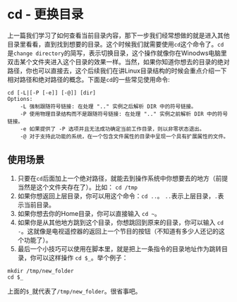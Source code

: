 # cd - 更换目录
上一篇我们学习了如何查看当前目录内容，那下一步我们经常想做的就是进入其他目录里看看，直到找到想要的目录。这个时候我们就需要使用`cd`这个命令了。`cd`是`change directory`的简写，表示切换目录，这个操作就像你在Winodws电脑里双击某个文件夹进入这个目录的效果一样。当然，如果你知道你想去的目录的绝对路径，你也可以直接去，这个后续我们在讲Linux目录结构的时候会重点介绍一下相对路径和绝对路径的概念。下面是`cd`的一些常见使用命令:
```
cd [-L|[-P [-e]] [-@]] [dir]
Options:
    -L 强制跟随符号链接: 在处理 ".." 实例之后解析 DIR 中的符号链接。
    -P 使用物理目录结构而不是跟随符号链接: 在处理 ".." 实例之前解析 DIR 中的符号链接。
    -e 如果提供了 -P 选项并且无法成功确定当前工作目录，则以非零状态退出。
    -@ 对于支持此功能的系统，在一个包含文件属性的目录中呈现一个具有扩展属性的文件。
```

## 使用场景
1. 只要在`cd`后面加上一个绝对路径，就能去到操作系统中你想要去的地方（前提当然是这个文件夹存在了）。比如： `cd /tmp`
2. 如果你想返回上层目录，你可以用这个命令：`cd ..`。 `..`表示上层目录，`.`表示当前目录。
3. 如果你想去你的Home目录，你可以直接输入 `cd ~`。
4. 如果你是从其他地方跳到这个目录，你想跳回到原来的目录，你可以输入 `cd -`。这就像是电视遥控器的返回上一个节目的按钮（不知道有多少人还记的这个功能了）。
5. 最后一个小技巧可以使用在脚本里，就是把上一条指令的目录地址作为跳转目录，你可以这样操作 `cd $_`。举个例子：
```
mkdir /tmp/new_folder
cd $_
```
上面的`$_`就代表了`/tmp/new_folder`。很省事吧。

